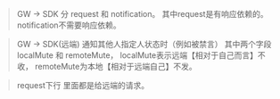 > GW -> SDK 分 request 和 notification。 其中request是有响应依赖的。 notification不需要响应依赖。

> GW -> SDK(远端) 通知其他人指定人状态时（例如被禁言） 其中两个字段 localMute 和 remoteMute， localMute表示远端【相对于自己而言】不收， remoteMute为本地【相对于远端自己】不发。

> request下行 里面都是给远端的请求。